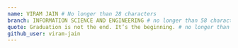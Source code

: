 ```yaml
---
name: VIRAM JAIN # No longer than 28 characters
branch: INFORMATION SCIENCE AND ENGINEERING # no longer than 58 characters
quote: Graduation is not the end. It’s the beginning. # no longer than 100 characters, avoid using quotes(") to guarantee the format remains the same.
github_user: viram-jain
---
```


